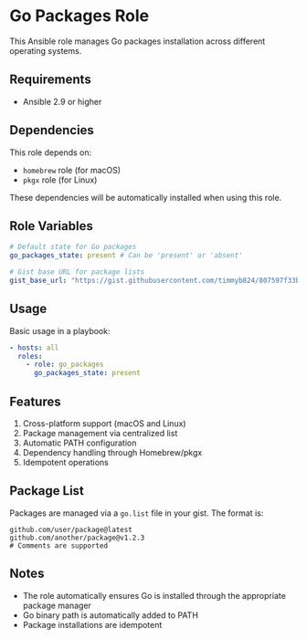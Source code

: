 # Go Packages Role

This Ansible role manages Go packages installation across different operating systems.

## Requirements

- Ansible 2.9 or higher

## Dependencies

This role depends on:

- `homebrew` role (for macOS)
- `pkgx` role (for Linux)

These dependencies will be automatically installed when using this role.

## Role Variables

```yaml
# Default state for Go packages
go_packages_state: present # Can be 'present' or 'absent'

# Gist base URL for package lists
gist_base_url: "https://gist.githubusercontent.com/timmyb824/807597f33b14eceeb26e4e6f81d45962/raw"
```

## Usage

Basic usage in a playbook:

```yaml
- hosts: all
  roles:
    - role: go_packages
      go_packages_state: present
```

## Features

1. Cross-platform support (macOS and Linux)
2. Package management via centralized list
3. Automatic PATH configuration
4. Dependency handling through Homebrew/pkgx
5. Idempotent operations

## Package List

Packages are managed via a `go.list` file in your gist. The format is:

```
github.com/user/package@latest
github.com/another/package@v1.2.3
# Comments are supported
```

## Notes

- The role automatically ensures Go is installed through the appropriate package manager
- Go binary path is automatically added to PATH
- Package installations are idempotent
